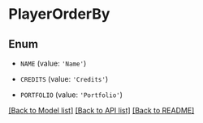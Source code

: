 # PlayerOrderBy


## Enum

* `NAME` (value: `'Name'`)

* `CREDITS` (value: `'Credits'`)

* `PORTFOLIO` (value: `'Portfolio'`)

[[Back to Model list]](../README.md#documentation-for-models) [[Back to API list]](../README.md#documentation-for-api-endpoints) [[Back to README]](../README.md)


